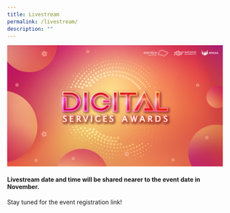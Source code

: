 ```yaml
---
title: Livestream
permalink: /livestream/
description: ""
---
```

![Digital Services Awards logo banner](/images/digitalservicesawards.jpg)

<div class="has-text-centered"><h4>Livestream date and time will be shared nearer to the event date in November. </h4>
<p>Stay tuned for the event registration link!</p>

<!-- FOR LIVESTREAM YOUTUBE EMBED <div style="width:100%; min-height:475px"><iframe width="845" height="475" src="https://www.youtube-nocookie.com/embed/AEKtQW93OVg" title="YouTube video player" frameborder="0" allow="accelerometer; autoplay; clipboard-write; encrypted-media; gyroscope; picture-in-picture; web-share" allowfullscreen=""></iframe></div>//--></div>